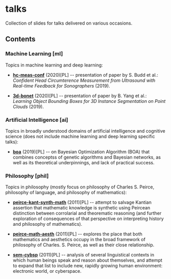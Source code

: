# talks
Collection of slides for talks delivered on various occasions.

## Contents

### Machine Learning [**ml**]

Topics in machine learning and deep learning:

 - **[hc-meas-conf](ml/hc-meas-conf)** (2020)[PL] -- presentation of paper by S. Budd et al.: *Confident Head Circumterence Measurement from Ultrasound with Real-time Feedback for Sonographers* (2019).

 - **[3d-bonet](ml/3d-bonet)** (2020)[PL] -- presentation of paper by B. Yang et al.: *Learning Object Bounding Boxes for 3D Instance Segmentation on Point Clouds* (2019).

### Artificial Intelligence [**ai**]

Topics in broadly understood domains of artificial intelligence and cognitive science (does not include machine learning and deep learning specific talks):

 - **[boa](ai/boa)** (2019)[PL] -- on Bayesian Optimization Algorithm (BOA) that combines conceptss of genetic algorithms and Bayesian networks, as well as its theoretical underpinnings, and lack of practical success.

### Philosophy [**phil**]

Topics in philosophy (mostly focus on philosophy of Charles S. Peirce, philosophy of language, and philosophy of mathematics):

 - **[peirce-kant-synth-math](phil/peirce-kant-synth-math)** (2011)[PL] -- attempt to salvage Kantian assertion that mathematic knowledge is synthetic using Peircean distinction between corrolarial and theorematic reasoning (and further exploration of consequences of that perspective on interpreting history and philosophy of mathematics).

 - **[peirce-math-aesth](phil/peirce-math-aesth)** (2011)[PL] -- explores the place that both mathematics and aesthetics occupy in the broad framework of philosophy of Charles. S. Peirce, as well as their close relationship.

 - **[sem-cybsp](phil/sem-cybsp)** (2011)[PL] -- analysis of several linguistical contexts in which human beings speak and reason about themselves, and attempt to expand that list to include new, rapidly growing human environment: electronic world, or cyberspace.

